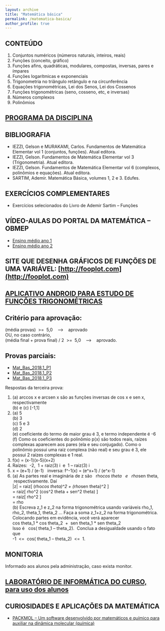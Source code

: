 ```yaml
---
layout: archive
title: "Matemática básica"
permalink: /matematica-basica/
author_profile: true
---
```


## CONTEÚDO

1.  Conjuntos numéricos (números naturais, inteiros, reais)
2.  Funções (conceito, gráfico)
3.  Funções afins, quadráticas, modulares, compostas, inversas, pares e ímpares
4.  Funções logarítmicas e exponenciais
5.  Trigonometria no triângulo retângulo e na circunferência
6.  Equações trigonométricas, Lei dos Senos, Lei dos Cossenos
7.  Funções trigonométricas (seno, cosseno, etc, e inversas)
8.  Números complexos
9.  Polinômios

## [PROGRAMA DA DISCIPLINA](http://www.matematicaaplicada.saomateus.ufes.br/sites/matematicaaplicada.saomateus.ufes.br/files/field/anexo/Matem%C3%A1tica%20B%C3%A1sica%20-%20DMA11166.pdf)

## BIBLIOGRAFIA

*   IEZZI, Gelson e MURAKAMI, Carlos. Fundamentos de Matemática Elementar vol 1 (conjuntos, funções). Atual editora.
*   IEZZI, Gelson. Fundamentos de Matemática Elementar vol 3 (Trigonometria). Atual editora.
*   IEZZI, Gelson. Fundamentos de Matemática Elementar vol 6 (complexos, polinômios e equações). Atual editora.
*   SARTIM, Ademir. Matemática Básica, volumes 1, 2 e 3\. Edufes.

## EXERCÍCIOS COMPLEMENTARES

*   Exercícios selecionados do Livro de Ademir Sartim – Funções

## VÍDEO-AULAS DO PORTAL DA MATEMÁTICA – OBMEP

*   [Ensino médio ano 1](https://portaldosaber.obmep.org.br/index.php/modulo/index?a=1#5)
*   [Ensino médio ano 2](https://portaldosaber.obmep.org.br/index.php/modulo/index?a=1#6)

## SITE QUE DESENHA GRÁFICOS DE FUNÇÕES DE UMA VARIÁVEL: [http://fooplot.com](http://fooplot.com)

## [APLICATIVO ANDROID PARA ESTUDO DE FUNÇÕES TRIGONOMÉTRICAS](https://play.google.com/store/apps/details?id=processing.test.trigonometrycircleandroid&hl=pt_BR)

## Critério para aprovação:  
(média provas)  >=  5,0    —>    aprovado  
OU, no caso contrário,  
(média final + prova final) / 2  >=  5,0    —>    aprovado.

## Provas parciais:

*   [Mat_Bas_2018.1_P1](https://drive.google.com/file/d/1BiXwtDi5IRPwsvQgQdiGxbD2dVPfn0sK/view?usp=sharing)
*   [Mat_Bas_2018.1_P2](https://drive.google.com/file/d/1S6YHbRqypAa2oE2rGcuHPoVUhng9xxD4/view?usp=sharing)
*   [Mat_Bas_2018.1_P3](https://drive.google.com/file/d/1g-AS1Bwdq2H2qx1Vxq721BvEGHceW4pE/view?usp=sharing)

Respostas da terceira prova:

1.  (a) arccos x e arcsen x são as funções inversas de cos x e sen x, respectivamente  
    (b) e (c) [-1,1]
2.  (a) 5  
    (b) 3  
    (c) 5 e 3  
    (d) 2  
    (e) coeficiente do termo de maior grau é 3, e termo independente é -6  
    (f) Como os coeficientes do polinômio p(x) são todos reais, raízes complexas aparecem aos pares (ela e seu conjugado). Como o polinômio possui uma raiz complexa (não real) e seu grau é 3, ele possui 2 raízes complexas e 1 real.
3.  f(x) = (x-1)(x-5)(x+2)
4.  Raízes:  -2,  1 + raiz(3) i  e  1 – raiz(3) i
5.  x = (e+1) / (e-1)   inversa: f^-1(x) = (e^x+1) / (e^x-1)
6.  (a) As partes real e imaginária de z são   rho*cos theta   e   rho*sen theta,   respectivamente. Daí  
    |z| = raiz[ (rho*cos theta)^2 + (rho*sen theta)^2 ]  
    = raiz[ rho^2 (cos^2 theta + sen^2 theta) ]  
    = raiz[ rho^2 ]  
    = rho  
    (b) Escreva z_1 e z_2 na forma trigonométrica usando variáveis rho_1, rho_2, theta_1, theta_2 … Faça a soma z_1+z_2 na forma trigonométrica. Colocando partes em evidência, você verá aparecer  
    cos theta_1 * cos theta_2  +  sen theta_1 * sen theta_2  
    Isso é   cos( theta_1 – theta_2).  Conclua a desigualdade usando o fato que  
    -1  <=  cos( theta_1 – theta_2)  <=  1.

## MONITORIA

Informado aos alunos pela administração, caso exista monitor.

## [LABORATÓRIO DE INFORMÁTICA DO CURSO, para uso dos alunos](http://www.matematicaaplicada.saomateus.ufes.br/laborat%C3%B3rios)

## CURIOSIDADES E APLICAÇÕES DA MATEMÁTICA

*   [PACKMOL – Um software desenvolvido por matemáticos e químico para auxiliar na dinâmica molecular (química)](https://www.youtube.com/watch?v=SINkp_3yvi0)
